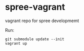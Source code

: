 spree-vagrant
=============

vagrant repo for spree developmemt

Run:

```shell
git submodule update --init
vagrant up
```
